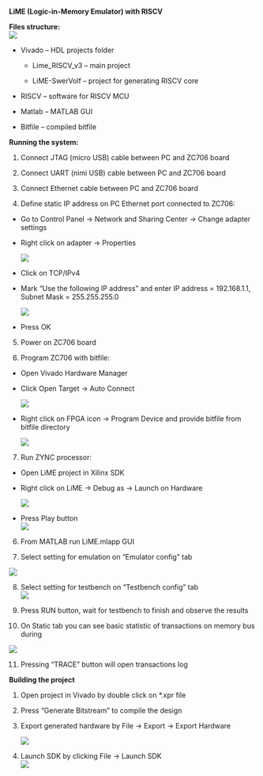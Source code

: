 **LiME (Logic-in-Memory Emulator) with RISCV**

**Files structure:**  
![](media/02ae2788bd70e28ea28eb805f546c6fb.png)

-   Vivado – HDL projects folder

    -   Lime_RISCV_v3 – main project

    -   LiME-SwerVolf – project for generating RISCV core

-   RISCV – software for RISCV MCU

-   Matlab – MATLAB GUI

-   Bitfile – compiled bitfile

**Running the system:**  
1) Connect JTAG (micro USB) cable between PC and ZC706 board

2) Connect UART (nimi USB) cable between PC and ZC706 board

3) Connect Ethernet cable between PC and ZC706 board

4) Define static IP address on PC Ethernet port connected to ZC706:

-   Go to Control Panel -\> Network and Sharing Center -\> Change adapter
    settings

-   Right click on adapter -\> Properties

    ![](media/a7857024e9a2b9887478ee4d7ca324c3.png)

-   Click on TCP/IPv4

-   Mark “Use the following IP address” and enter IP address = 192.168.1.1,
    Subnet Mask = 255.255.255.0

    ![](media/2f8810fc1db4a75f135b537d6e4c8025.png)

-   Press OK

5) Power on ZC706 board

6) Program ZC706 with bitfile:

-   Open Vivado Hardware Manager

-   Click Open Target -\> Auto Connect

    ![](media/9f1bcca115566f60b2162a4869c774e1.png)

-   Right click on FPGA icon -\> Program Device and provide bitfile from bitfile
    directory

    ![](media/19c4851ae3553952f9b2a27ee01ac956.png)

7) Run ZYNC processor:

-   Open LiME project in Xilinx SDK

-   Right click on LiME -\> Debug as -\> Launch on Hardware

    ![](media/e25f3ac67e00c4604fdd564460ae143d.png)

-   Press Play button  
    ![](media/9413a6b5bf7bd4f463e7901ac8f16923.png)

6) From MATLAB run LiME.mlapp GUI

7) Select setting for emulation on “Emulator config” tab

![](media/015e0808d5d248e9a8687a912b117cc9.png)

8) Select setting for testbench on “Testbench config” tab  
![](media/67cdaa8943b23f15933634790155b12b.png)

9) Press RUN button, wait for testbench to finish and observe the results

10) On Static tab you can see basic statistic of transactions on memory bus
during

![](media/d610ce7525a4ce8a6531186de42e5df8.png)  

11) Pressing “TRACE” button will open transactions log

**Building the project**

1.  Open project in Vivado by double click on \*.xpr file

2.  Press “Generate Bitstream” to compile the design

3.  Export generated hardware by File -\> Export -\> Export Hardware

    ![](media/9d6f19e34ea950bb9db26f69c48cf053.png)

4.  Launch SDK by clicking File -\> Launch SDK  
    ![](media/859b6740d8ff263e4916afd5abbf508a.png)
